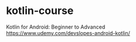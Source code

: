 # kotlin-course
Kotlin for Android: Beginner to Advanced
https://www.udemy.com/devslopes-android-kotlin/